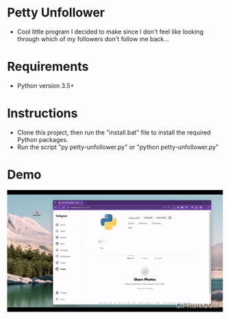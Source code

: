 # Petty Unfollower
- Cool little program I decided to make since I don't feel like looking through which of my followers don't follow me back...

# Requirements
- Python version 3.5+

# Instructions
- Clone this project, then run the "install.bat" file to install the required Python packages.
- Run the script "py petty-unfollower.py" or "python petty-unfollower.py"

# Demo
![](https://github.com/neilcruz1/petty-unfollower/blob/master/Petty_Unfollower_CLI_Quick_Demo.gif)
